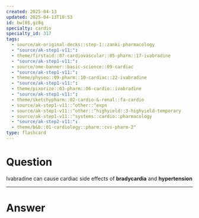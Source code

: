 ```yaml
---
created: 2025-04-13
updated: 2025-04-13T10:53
id: bw[8$,gz8q
specialty: cardio
specialty_id: 317
tags:
  - source/ak-original-decks::step-1::zanki-pharmacology
  - "source/ak-step1-v11:": 
  - theme/firstaid::07-cardiovascular::05-pharm::17-ivabradine
  - "source/ak-step1-v11:": 
  - source/ome-banner::basic-science::09-cardiac
  - "source/ak-step1-v11:": 
  - theme/physeo::09-pharm::10-cardiac::22-ivabradine
  - "source/ak-step1-v11:": 
  - theme/pixorize::03-pharm::06-cardio::ivabradine
  - "source/ak-step1-v11:": 
  - theme/sketchypharm::02-cardio-&-renal::fa-cardio
  - source/ak-step1-v11::^other::^expn
  - source/ak-step1-v11::^other::^highyield::3-highyield-temporary
  - source/ak-step1-v11::^systems::cardio::pharmacology
  - "source/ak-step2-v11:": 
  - theme/b&b::01-cardiology::pharm::cvs-pharm-2"
type: flashcard
---
```


# Question
Ivabradine can cause cardiac side effects of **bradycardia** and **hypertension**

---

# Answer
